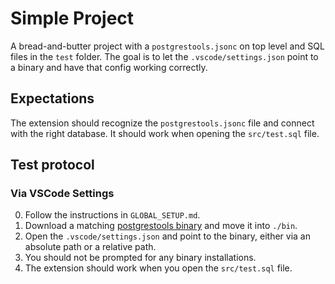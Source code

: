 # Simple Project

A bread-and-butter project with a `postgrestools.jsonc` on top level and SQL files in the `test` folder.
The goal is to let the `.vscode/settings.json` point to a binary and have that config working correctly.

## Expectations

The extension should recognize the `postgrestools.jsonc` file and connect with the right database. It should work when opening the `src/test.sql` file.

## Test protocol

### Via VSCode Settings

0. Follow the instructions in `GLOBAL_SETUP.md`.
1. Download a matching [postgrestools binary](https://github.com/supabase-community/postgres_lsp/releases/latest) and move it into `./bin`.
2. Open the `.vscode/settings.json` and point to the binary, either via an absolute path or a relative path.
3. You should not be prompted for any binary installations.
4. The extension should work when you open the `src/test.sql` file.
